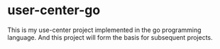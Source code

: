 # user-center-go
This is my use-center project implemented in the go programming language. And this project will form the basis for subsequent projects.

